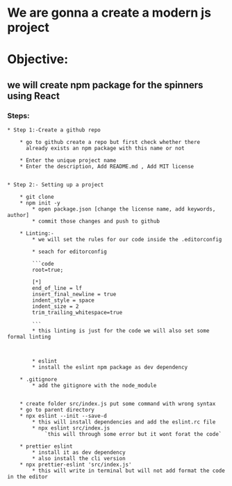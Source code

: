 # We are gonna a create a modern js project

# Objective:
## we will create npm package for the spinners using React

### Steps:

	* Step 1:-Create a github repo

		* go to github create a repo but first check whether there 
	  	  already exists an npm package with this name or not
		  
	   	* Enter the unique project name
		* Enter the description, Add README.md , Add MIT license


	* Step 2:- Setting up a project

		* git clone
		* npm init -y
			* open package.json [change the license name, add keywords, author]
			* commit those changes and push to github
		
		* Linting:-
			* we will set the rules for our code inside the .editorconfig
			
			* seach for editorconfig

			```code
			root=true;

			[*]
			end_of_line = lf
			insert_final_newline = true
			indent_style = space
			indent_size = 2
			trim_trailing_whitespace=true

			```
			* this linting is just for the code we will also set some formal linting

			
		 
	        * eslint
			* install the eslint npm package as dev dependency

		* .gitignore 
			* add the gitignore with the node_module


		* create folder src/index.js put some command with wrong syntax
		* go to parent directory
		* npx eslint --init --save-d
			* this will install dependencies and add the eslint.rc file
			* npx eslint src/index.js 
				`this will through some error but it wont forat the code`

		* prettier eslint
			* install it as dev dependency
			* also install the cli version
		* npx prettier-eslint 'src/index.js'
			* this will write in terminal but will not add format the code in the editor













